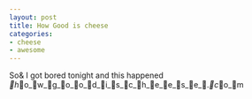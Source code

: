 ```yaml
---
layout: post
title: How Good is cheese
categories:
- cheese
- awesome
---
```

So& I got bored tonight and this happened _h_o_w_g_o_o_d_i_s_c_h_e_e_s_e_._c_o_m
